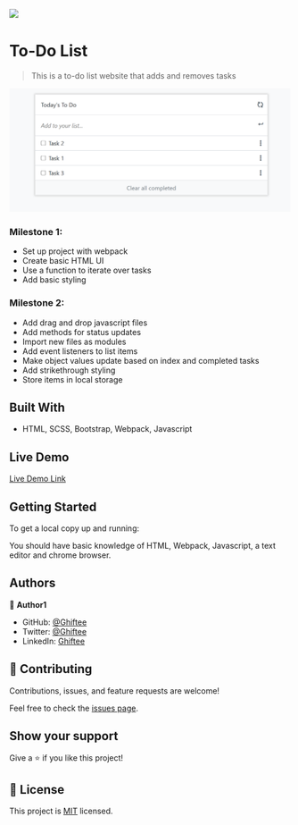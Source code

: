 
![](https://camo.githubusercontent.com/8a4ae3fb98faf74ddf78a6677ceaa6e8872f7f340f569b7c5e1aa9bcc4061d95/68747470733a2f2f696d672e736869656c64732e696f2f62616467652f4d6963726f76657273652d626c756576696f6c6574)

# To-Do List

> This is a to-do list website that adds and removes tasks 

![screenshot](images/to-do-list-structure.png)

### Milestone 1:

- Set up project with webpack
- Create basic HTML UI
- Use a function to iterate over tasks
- Add basic styling

### Milestone 2:

- Add drag and drop javascript files
- Add methods for status updates
- Import new files as modules
- Add event listeners to list items
- Make object values update based on index and completed tasks
- Add strikethrough styling
- Store items in local storage

## Built With

- HTML, SCSS, Bootstrap, Webpack, Javascript

## Live Demo

[Live Demo Link](https://raw.githack.com/Ghiftee/To-do-list/Interactive-list/dist/index.html)

## Getting Started

To get a local copy up and running:

You should have basic knowledge of HTML, Webpack, Javascript, a text editor and chrome browser.

## Authors

👤 **Author1**

- GitHub: [@Ghiftee](https://github.com/ghiftee)
- Twitter: [@Ghiftee](https://twitter.com/i_ghiftee)
- LinkedIn: [Ghiftee](https://linkedin.com/in/giftuwhubetine)

## 🤝 Contributing

Contributions, issues, and feature requests are welcome!

Feel free to check the [issues page](../../issues/).

## Show your support

Give a ⭐️ if you like this project!

## 📝 License

This project is [MIT](./MIT.md) licensed.
